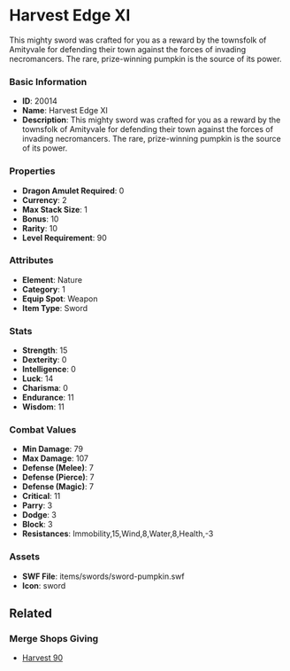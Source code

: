 # Harvest Edge XI

This mighty sword was crafted for you as a reward by the townsfolk of Amityvale for defending their town against the forces of invading necromancers. The rare, prize-winning pumpkin is the source of its power.

### Basic Information

- **ID**: 20014
- **Name**: Harvest Edge XI
- **Description**: This mighty sword was crafted for you as a reward by the townsfolk of Amityvale for defending their town against the forces of invading necromancers. The rare, prize-winning pumpkin is the source of its power.

### Properties

- **Dragon Amulet Required**: 0
- **Currency**: 2
- **Max Stack Size**: 1
- **Bonus**: 10
- **Rarity**: 10
- **Level Requirement**: 90

### Attributes

- **Element**: Nature
- **Category**: 1
- **Equip Spot**: Weapon
- **Item Type**: Sword

### Stats

- **Strength**: 15
- **Dexterity**: 0
- **Intelligence**: 0
- **Luck**: 14
- **Charisma**: 0
- **Endurance**: 11
- **Wisdom**: 11

### Combat Values

- **Min Damage**: 79
- **Max Damage**: 107
- **Defense (Melee)**: 7
- **Defense (Pierce)**: 7
- **Defense (Magic)**: 7
- **Critical**: 11
- **Parry**: 3
- **Dodge**: 3
- **Block**: 3
- **Resistances**: Immobility,15,Wind,8,Water,8,Health,-3

### Assets

- **SWF File**: items/swords/sword-pumpkin.swf
- **Icon**: sword

## Related

### Merge Shops Giving

- [Harvest 90](../merge-shops/330-harvest-90.md)

